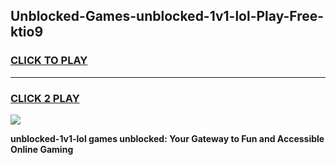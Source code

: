 
## Unblocked-Games-unblocked-1v1-lol-Play-Free-ktio9
<h3>
<a href="https://premium76.site?title=unblocked-1v1-lol&ref=18A1">CLICK TO PLAY</a></h3>
<hr>

<h3>
<a href="https://premium76.site?title=unblocked-1v1-lol&ref=18A1">CLICK 2 PLAY</a>
  
</h3>

<a href="https://premium76.site?title=unblocked-1v1-lol&ref=18A1"><img src="https://clearcache.store/games.png"></a>


**unblocked-1v1-lol games unblocked: Your Gateway to Fun and Accessible Online Gaming**
